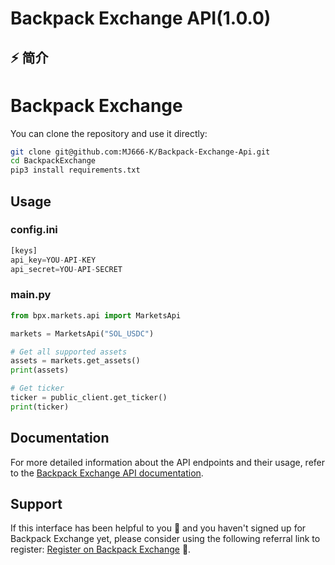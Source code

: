 # Backpack Exchange API(1.0.0)

## ⚡ 简介
# Backpack Exchange
You can clone the repository and use it directly:

```bash
git clone git@github.com:MJ666-K/Backpack-Exchange-Api.git
cd BackpackExchange
pip3 install requirements.txt
```

## Usage
### config.ini
```python
[keys]
api_key=YOU-API-KEY
api_secret=YOU-API-SECRET
```
### main.py
```python
from bpx.markets.api import MarketsApi

markets = MarketsApi("SOL_USDC")

# Get all supported assets
assets = markets.get_assets()
print(assets)

# Get ticker
ticker = public_client.get_ticker()
print(ticker)

```

## Documentation
For more detailed information about the API endpoints and their usage, refer to the [Backpack Exchange API documentation](https://docs.backpack.exchange/).

## Support 

If this interface has been helpful to you 🌟 and you haven't signed up for Backpack Exchange yet, please consider using the following referral link to register: [Register on Backpack Exchange](https://backpack.exchange/refer/solomeowl) 🚀.